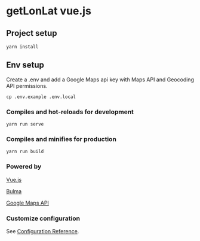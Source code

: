 # getLonLat vue.js

## Project setup
```
yarn install
```

## Env setup
Create a .env and add a Google Maps api key with Maps API
and Geocoding API permissions.
```
cp .env.example .env.local
```

### Compiles and hot-reloads for development
```
yarn run serve
```

### Compiles and minifies for production
```
yarn run build
```


### Powered by
[Vue.js](https://vuejs.org/)

[Bulma](https://bulma.io/)

[Google Maps API](https://cloud.google.com/maps-platform/)


### Customize configuration
See [Configuration Reference](https://cli.vuejs.org/config/).
